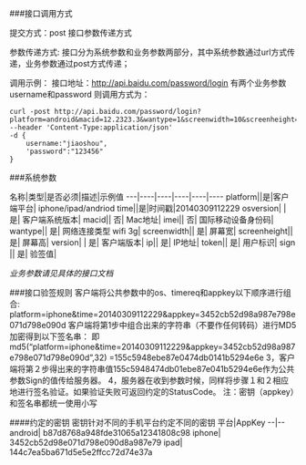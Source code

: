 ###接口调用方式

提交方式：post
接口参数传递方式

参数传递方式:
接口分为系统参数和业务参数两部分，其中系统参数通过url方式传递，业务参数通过post方式传递；

调用示例：
接口地址：http://api.baidu.com/password/login 有两个业务参数 username和password
则调用方式为：

    curl -post http://api.baidu.com/password/login?platform=android&macid=12.2323.3&wantype=1&screenwidth=10&screenheight=20
    --header 'Content-Type:application/json'
    -d {
        username:"jiaoshou",
        'password":"123456"
    }



###系统参数


名称|类型|是否必须|描述|示例值
---|----|----|----|----|----
platform||是|客户端平台| iphone/ipad/andriod
time||是|时间戳|20140309112229
osversion|	|	是|		客户端系统版本|
macid||		否|		Mac地址|
imei||		否|		国际移动设备身份码|
wantype||		是|		网络连接类型 wifi 3g|
screenwidth||		是|		屏幕宽|
screenheight||		是|		屏幕高|
version|	|	是|		客户端版本|
ip||		是|		IP地址|
token||		是|		用户标识|
sign ||		是|		验签值|

*业务参数请见具体的接口文档*


###接口验签规则
客户端将公共参数中的os、timereq和appkey以下顺序进行组合:
platform=iphone&time=20140309112229&appkey=3452cb52d98a987e798e071d798e090d
客户端将第1步中组合出来的字符串（不要作任何转码）进行MD5加密得到以下签名串：
即md5(“platform=iphone&time=20140309112229&appkey=3452cb52d98a987e798e071d798e090d”,32) =155c5948ebe87e0474db0141b5294e6e
3，客户端将第２步得出来的字符串值155c5948474db01ebe87e041b5294e6e作为公共参数Sign的值传给服务器。
4，服务器在收到参数时候，同样将步骤１和２相应地进行签名验证。如果验证失败可返回约定的StatusCode。
注：密钥（appkey）和签名串都统一使用小写


####约定的密钥
密钥针对不同的手机平台约定不同的密钥
平台|AppKey
--|--
android|	b87d8768a948fde31065a12341808c98
iphone|	3452cb52d98e071d798e090d8a987e79
ipad|	144c7ea5ba671d5e5e2ffcc72d74e37a